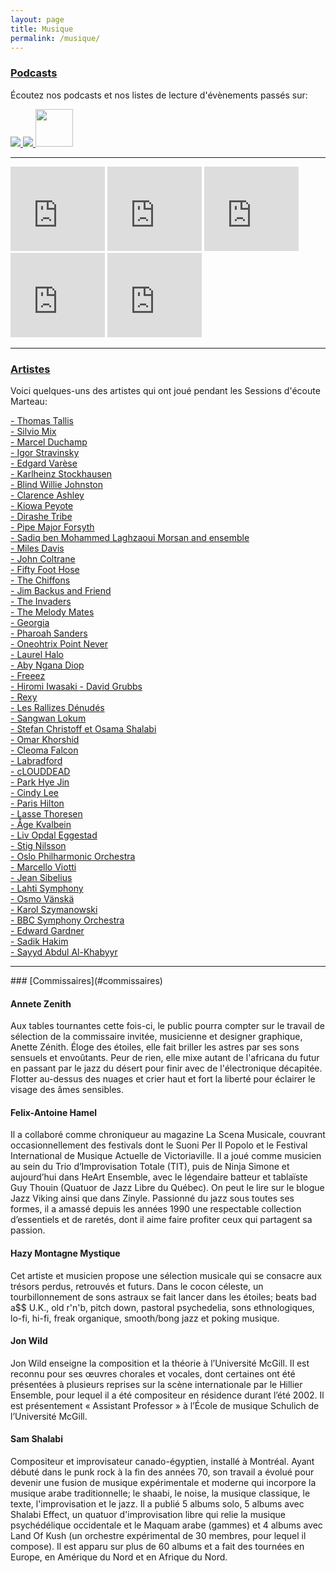 ```yaml
---
layout: page
title: Musique
permalink: /musique/
---
```


### [Podcasts](#podcasts)

Écoutez nos podcasts et nos listes de lecture d'évènements passés sur: 

<div class="center-no-div">
   <a href="https://open.spotify.com/show/5s9gyhSxPMB0c1bxfOZXIY">
   <img src="{{site.baseurl}}/img/assets/spotify-podcast-badge-wht-blk-165x40.svg">
</a>
        
<a href="https://podcasts.apple.com/ca/podcast/sessions-d%C3%A9coute-marteau/id1468357088?mt=2&app=podcast&at=10l6Xd">
   <img src="{{site.baseurl}}/img/assets/FR_Apple_Podcasts_Listen_Badge_RGB.svg">
</a>
        
         
<a href="https://www.mixcloud.com/sessionsmarteau/">
   <img src="{{site.baseurl}}/img/mixcloud-og-image-162" width="60px">
</a>
           
</div>

<hr>


<iframe src="https://embed.iono.fm/epi/792384?quality=high&show_logo=0&sharing=0" width="30%" height="135" frameborder="0"><a href="https://iono.fm/e/792384">Content hosted by iono.fm</a></iframe>

<iframe src="https://embed.iono.fm/epi/723598?quality=high" width="30%" height="135" frameborder="0"><a href="https://iono.fm/e/723598">Content hosted by iono.fm</a></iframe>


<iframe src="https://embed.iono.fm/epi/723591?quality=high" width="30%" height="135" frameborder="0"><a href="https://iono.fm/e/723591">Content hosted by iono.fm</a></iframe>


<iframe src="https://embed.iono.fm/epi/699906?quality=high" width="30%" height="135" frameborder="0"><a href="https://iono.fm/e/699906">Content hosted by iono.fm</a></iframe>


<iframe src="https://embed.iono.fm/epi/699907?quality=high" width="30%" height="135" frameborder="0"><a href="https://iono.fm/e/699907">Content hosted by iono.fm</a></iframe>


<hr>


### [Artistes](#artistes)

Voici quelques-uns des artistes qui ont joué pendant les Sessions d'écoute Marteau:

<a href="https://www.francemusique.fr/personne/thomas-tallis" target="_blank">- Thomas Tallis
</a>  
<a href="https://www.discogs.com/fr/artist/359259-Silvio-Mix">- Silvio Mix
</a>  
<a href="http://www.openculture.com/2016/04/hear-marcel-duchamps-radically-conceptual-musical-compositions-1912-1915.html">- Marcel Duchamp
</a>  
<a href="https://www.francemusique.fr/personne/igor-stravinsky">- Igor Stravinsky
</a>  
<a href="https://www.francemusique.fr/personne/edgard-varese">- Edgard Varèse
</a>  
<a href="http://www.karlheinzstockhausen.org/karlheinz_stockhausen_short_biography_english.htm">- Karlheinz Stockhausen
</a>
<br>
<a href="https://www.britannica.com/biography/Blind-Willie-Johnson">- Blind Willie Johnston
</a>
<br>
<a href="https://folkways.si.edu/doc-watson-and-clarence-ashley/original-folkways-recordings-1960-1962/american-folk-old-time/music/album/smithsonian">- Clarence Ashley
</a>
<br>
<a href="https://folkways.si.edu/kiowa-peyote-meeting/american-indian/music/album/smithsonian">- Kiowa Peyote
</a>
<br>
<a href="https://sublimefrequencies.bandcamp.com/album/staring-into-the-sun-ethiopian-tribal-music">- Dirashe Tribe
</a> 
<br>
<a href="https://raretunes.org/pipe-major-forsyth/">- Pipe Major Forsyth
</a>
<br>
<a href="https://dust-digital.com/shop/music-of-morocco-recorded-by-paul-bowles-1959">- Sadiq ben Mohammed Laghzaoui Morsan and ensemble
</a>
<br>
<a href="https://www.npr.org/2011/01/04/10862796/miles-davis-kind-of-blue">- Miles Davis
</a>
<br>
<a href="https://rateyourmusic.com/release/album/john-coltrane/om-1/">- John Coltrane
</a>
<br>
<a href="https://sundazed.com/fifty-foot-hose-bad-trips-lp.asp">- Fifty Foot Hose
</a>
<br>
<a href="https://www.history-of-rock.com/chiffons.htm">- The Chiffons
</a>
<br>
<a href="https://rapidcityjournal.com/blackhillstogo/arts-music/on-the-record-jim-backus-joined-by-wife-in-laughing/article_fb06a613-a330-5b87-9519-e16075783b80.html">- Jim Backus and Friend
</a>
<br>
<a href="http://www.45cat.com/record/nc439216us">- The Invaders
</a>
<br>
<a href="https://www.shugarecords.com/products/42569">- The Melody Mates
</a>
<br>
<a href="http://paltoflats.com/release/georgia-all-kind-music/" target="_blank">- Georgia
</a>
<br>
<a href="http://www.pharoahsanders.com" target="_blank">- Pharoah Sanders
</a>  
<a href="http://www.pointnever.com/" target="_blank">- Oneohtrix Point Never
</a>  
<a href="https://www.laurelhalo.com/" target="_blank">- Laurel Halo 
</a>  
<a href="https://www.awesometapes.com/aby-ngana-diop-liital/" target="_blank">- Aby Ngana Diop
</a>  
<a href="https://www.discogs.com/release/1401371" target="_blank">- Freeez
</a>  
<a href="http://www.hiroring.com/" target="_blank">- Hiromi Iwasaki
</a>
<a href="https://www.dragcity.com/artists/david-grubbs" target="_blank">- David Grubbs
</a>  
<a href="ttps://www.discogs.com/fr/Rexy-Running-Out-Of-Time/release/1865284" target="_blank">- Rexy
</a>  
<a href="https://www.allmusic.com/artist/les-rallizes-d%C3%A9nud%C3%A9s-mn0001890518/biography" target="_blank">- Les Rallizes Dénudés
</a>
<br>
<a href="https://rateyourmusic.com/release/comp/various-artists/molam-thai-country-groove-from-isan/" target="_blank">- Sangwan Lokum
</a>
<br>
<a href="https://howlarts.net/rodina" target="_blank">- Stefan Christoff et Osama Shalabi 
</a>
<br>
<a href="https://www.discogs.com/artist/1068981-Omar-Khorshid" target="_blank">- Omar Khorshid
</a>
<br>
<a href="https://musicrising.tulane.edu/discover/people/breaux-cleoma-falcon/" target="_blank">- Cleoma Falcon
</a>
<br>
<a href="https://www.brainwashed.com/labradford/" target="_blank">- Labradford
</a>
<br>
<a href="http://mushrecords.com/artist/cLOUDDEAD.php" target="_blank">- cLOUDDEAD
</a>
<br>
<a href="https://www.residentadvisor.net/dj/parkhyejin/" target="_blank">- Park Hye Jin
</a>
<br>
<a href="http://cindyleeberryhill.com/" target="_blank">- Cindy Lee
</a>
<br>
<a href="http://www.parishilton.com/" target="_blank">- Paris Hilton
</a>
<br>
<a href="http://www.lassethoresen.com/" target="_blank">- Lasse Thoresen
</a>
<br>
<a href="https://www.discogs.com/artist/530202-Aage-Kvalbein" target="_blank">- Åge Kvalbein
</a>
<br>
<a href="https://rateyourmusic.com/artist/liv_opdal_eggestad" target="_blank">- Liv Opdal Eggestad
</a>
<br>
<a href="https://rateyourmusic.com/artist/stig_nilsson_f1" target="_blank">- Stig Nilsson
</a>
<br>
<a href="https://ofo.no/en/" target="_blank">- Oslo Philharmonic Orchestra
</a>
<br>
<a href="https://rateyourmusic.com/artist/marcello_viotti" target="_blank">- Marcello Viotti
</a>
<br>
<a href="https://www.allmusic.com/artist/jean-sibelius-mn0000690353/biography" target="_blank">- Jean Sibelius
</a>
<br>
<a href="https://www.sinfonialahti.fi/orchestra/?lang=en" target="_blank">- Lahti Symphony
</a>
<br>
<a href="https://www.hyperion-records.co.uk/a.asp?a=A93&name=vanska" target="_blank">- Osmo Vänskä
</a>
<br>
<a href="https://polishmusic.usc.edu/research/composers/karol-szymanowski/" target="_blank">- Karol Szymanowski
</a>
<br>
<a href="https://www.bbc.co.uk/symphonyorchestra" target="_blank">- BBC Symphony Orchestra
</a>
<br>
<a href="https://www.askonasholt.com/artists/edward-gardner/" target="_blank">- Edward Gardner
</a>
<br>
<a href="https://www.discogs.com/fr/artist/480264-Sadik-Hakim" target="_blank">- Sadik Hakim
</a>
<br>
<a href="https://www.thecanadianencyclopedia.ca/en/article/al-hajj-sayyd-abdul-al-khabyyr-emc" target="_blank">- Sayyd Abdul Al-Khabyyr
</a>
<br>
<hr>
### [Commissaires](#commissaires)

#### Annete Zenith
Aux tables tournantes cette fois-ci, le public pourra compter sur le travail de sélection de la commissaire invitée, musicienne et designer graphique, Anette Zénith. Éloge des étoiles, elle fait briller les astres par ses sons sensuels et envoûtants. Peur de rien, elle mixe autant de l'africana du futur en passant par le jazz du désert pour finir avec de l'électronique décapitée. Flotter au-dessus des nuages et crier haut et fort la liberté pour éclairer le visage des âmes sensibles.

#### Felix-Antoine Hamel
Il a collaboré comme chroniqueur au magazine La Scena Musicale, couvrant occasionnellement des festivals dont le Suoni Per Il Popolo et le Festival International de Musique Actuelle de Victoriaville. Il a joué comme musicien au sein du Trio d’Improvisation Totale (TIT), puis de Ninja Simone et aujourd’hui dans HeArt Ensemble, avec le légendaire batteur et tablaïste Guy Thouin (Quatuor de Jazz Libre du Québec). On peut le lire sur le blogue Jazz Viking ainsi que dans Zinyle. Passionné du jazz sous toutes ses formes, il a amassé depuis les années 1990 une respectable collection d’essentiels et de raretés, dont il aime faire profiter ceux qui partagent sa passion.

#### Hazy Montagne Mystique
Cet artiste et musicien propose une sélection musicale qui se consacre aux trésors perdus, retrouvés et futurs. Dans le cocon céleste, un tourbillonnement de sons astraux se fait lancer dans les étoiles; beats bad a$$ U.K., old r'n'b, pitch down, pastoral psychedelia, sons ethnologiques, lo-fi, hi-fi, freak organique, smooth/bong jazz et poking musique.

#### Jon Wild
Jon Wild enseigne la composition et la théorie à l’Université McGill. Il est reconnu pour ses œuvres chorales et vocales, dont certaines ont été présentées à plusieurs reprises sur la scène internationale par le Hillier Ensemble, pour lequel il a été compositeur en résidence durant l’été 2002. Il est présentement « Assistant Professor » à l’École de musique Schulich de l’Université McGill.

#### Sam Shalabi
Compositeur et improvisateur canado-égyptien, installé à Montréal. Ayant débuté dans le punk rock à la fin des années 70, son travail a évolué pour devenir une fusion de musique expérimentale et moderne qui incorpore la musique arabe traditionnelle; le shaabi, le noise, la musique classique, le texte, l'improvisation et le jazz. Il a publié 5 albums solo, 5 albums avec Shalabi Effect, un quatuor d'improvisation libre qui relie la musique psychédélique occidentale et le Maquam arabe (gammes) et 4 albums avec Land Of Kush (un orchestre expérimental de 30 membres, pour lequel il compose). Il est apparu sur plus de 60 albums et a fait des tournées en Europe, en Amérique du Nord et en Afrique du Nord.
